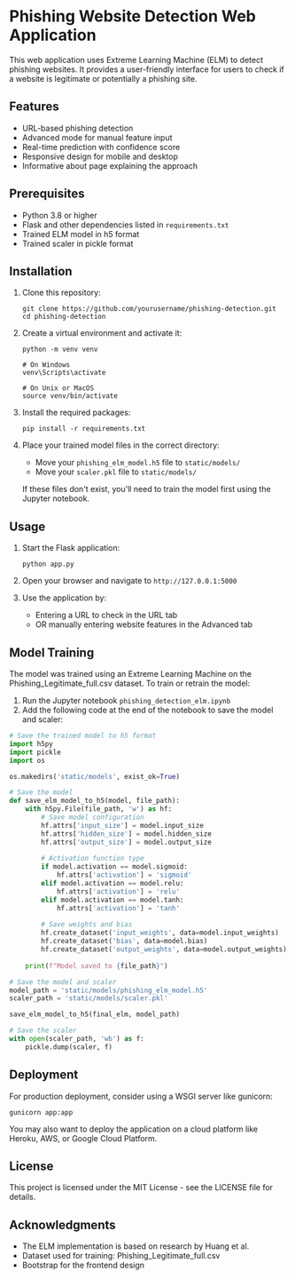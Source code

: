 # Phishing Website Detection Web Application

This web application uses Extreme Learning Machine (ELM) to detect phishing websites. It provides a user-friendly interface for users to check if a website is legitimate or potentially a phishing site.

## Features

- URL-based phishing detection
- Advanced mode for manual feature input
- Real-time prediction with confidence score
- Responsive design for mobile and desktop
- Informative about page explaining the approach

## Prerequisites

- Python 3.8 or higher
- Flask and other dependencies listed in `requirements.txt`
- Trained ELM model in h5 format
- Trained scaler in pickle format

## Installation

1. Clone this repository:
   ```
   git clone https://github.com/yourusername/phishing-detection.git
   cd phishing-detection
   ```

2. Create a virtual environment and activate it:
   ```
   python -m venv venv
   
   # On Windows
   venv\Scripts\activate
   
   # On Unix or MacOS
   source venv/bin/activate
   ```

3. Install the required packages:
   ```
   pip install -r requirements.txt
   ```

4. Place your trained model files in the correct directory:
   - Move your `phishing_elm_model.h5` file to `static/models/`
   - Move your `scaler.pkl` file to `static/models/`
   
   If these files don't exist, you'll need to train the model first using the Jupyter notebook.

## Usage

1. Start the Flask application:
   ```
   python app.py
   ```

2. Open your browser and navigate to `http://127.0.0.1:5000`

3. Use the application by:
   - Entering a URL to check in the URL tab
   - OR manually entering website features in the Advanced tab

## Model Training

The model was trained using an Extreme Learning Machine on the Phishing_Legitimate_full.csv dataset. To train or retrain the model:

1. Run the Jupyter notebook `phishing_detection_elm.ipynb`
2. Add the following code at the end of the notebook to save the model and scaler:

```python
# Save the trained model to h5 format
import h5py
import pickle
import os

os.makedirs('static/models', exist_ok=True)

# Save the model
def save_elm_model_to_h5(model, file_path):
    with h5py.File(file_path, 'w') as hf:
        # Save model configuration
        hf.attrs['input_size'] = model.input_size
        hf.attrs['hidden_size'] = model.hidden_size
        hf.attrs['output_size'] = model.output_size
        
        # Activation function type
        if model.activation == model.sigmoid:
            hf.attrs['activation'] = 'sigmoid'
        elif model.activation == model.relu:
            hf.attrs['activation'] = 'relu'
        elif model.activation == model.tanh:
            hf.attrs['activation'] = 'tanh'
        
        # Save weights and bias
        hf.create_dataset('input_weights', data=model.input_weights)
        hf.create_dataset('bias', data=model.bias)
        hf.create_dataset('output_weights', data=model.output_weights)
        
    print(f"Model saved to {file_path}")

# Save the model and scaler
model_path = 'static/models/phishing_elm_model.h5'
scaler_path = 'static/models/scaler.pkl'

save_elm_model_to_h5(final_elm, model_path)

# Save the scaler
with open(scaler_path, 'wb') as f:
    pickle.dump(scaler, f)
```

## Deployment

For production deployment, consider using a WSGI server like gunicorn:

```
gunicorn app:app
```

You may also want to deploy the application on a cloud platform like Heroku, AWS, or Google Cloud Platform.

## License

This project is licensed under the MIT License - see the LICENSE file for details.

## Acknowledgments

- The ELM implementation is based on research by Huang et al.
- Dataset used for training: Phishing_Legitimate_full.csv
- Bootstrap for the frontend design 